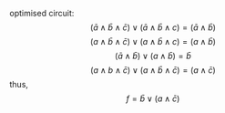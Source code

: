 optimised circuit:
$$(\bar{a} \land \bar{b} \land \bar{c}) \lor  (\bar{a} \land \bar{b} \land c) = (\bar{a} \land \bar{b})$$
$$(a \land \bar{b} \land \bar{c}) \lor  (a \land \bar{b} \land c) = (a \land \bar{b})$$
$$(\bar{a} \land \bar{b}) \lor (a \land \bar{b}) = \bar{b}$$
$$(a \land b \land \bar{c}) \lor (a \land \bar{b} \land \bar{c}) = (a \land  \bar{c})$$
thus,
$$f = \bar{b} \lor (a \land \bar{c})$$
